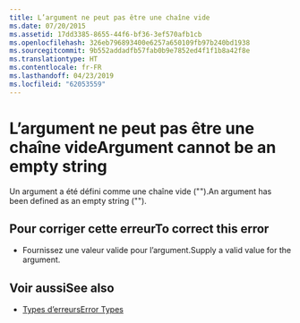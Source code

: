 ```yaml
---
title: L’argument ne peut pas être une chaîne vide
ms.date: 07/20/2015
ms.assetid: 17dd3385-8655-44f6-bf36-3ef570afb1cb
ms.openlocfilehash: 326eb796893400e6257a650109fb97b240bd1938
ms.sourcegitcommit: 9b552addadfb57fab0b9e7852ed4f1f1b8a42f8e
ms.translationtype: HT
ms.contentlocale: fr-FR
ms.lasthandoff: 04/23/2019
ms.locfileid: "62053559"
---
```

# <a name="argument-cannot-be-an-empty-string"></a><span data-ttu-id="65922-102">L’argument ne peut pas être une chaîne vide</span><span class="sxs-lookup"><span data-stu-id="65922-102">Argument cannot be an empty string</span></span>
<span data-ttu-id="65922-103">Un argument a été défini comme une chaîne vide ("").</span><span class="sxs-lookup"><span data-stu-id="65922-103">An argument has been defined as an empty string ("").</span></span>  
  
## <a name="to-correct-this-error"></a><span data-ttu-id="65922-104">Pour corriger cette erreur</span><span class="sxs-lookup"><span data-stu-id="65922-104">To correct this error</span></span>  
  
- <span data-ttu-id="65922-105">Fournissez une valeur valide pour l’argument.</span><span class="sxs-lookup"><span data-stu-id="65922-105">Supply a valid value for the argument.</span></span>  
  
## <a name="see-also"></a><span data-ttu-id="65922-106">Voir aussi</span><span class="sxs-lookup"><span data-stu-id="65922-106">See also</span></span>

- [<span data-ttu-id="65922-107">Types d’erreurs</span><span class="sxs-lookup"><span data-stu-id="65922-107">Error Types</span></span>](../../visual-basic/programming-guide/language-features/error-types.md)

